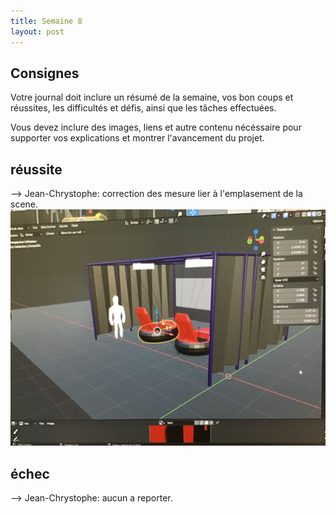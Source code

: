 ```yaml
---
title: Semaine 8
layout: post
---
```


## Consignes

Votre journal doit inclure un résumé de la semaine, vos bon coups et réussites, les difficultés et défis, ainsi que les tâches effectuées.

Vous devez inclure des images, liens et autre contenu nécéssaire pour supporter vos explications et montrer l'avancement du projet.

## réussite


--> Jean-Chrystophe: correction des mesure lier à l'emplasement de la scene. 
![maquettes scénographiques](../medias/scene3D.jpg)



## échec

--> Jean-Chrystophe: aucun a reporter. 